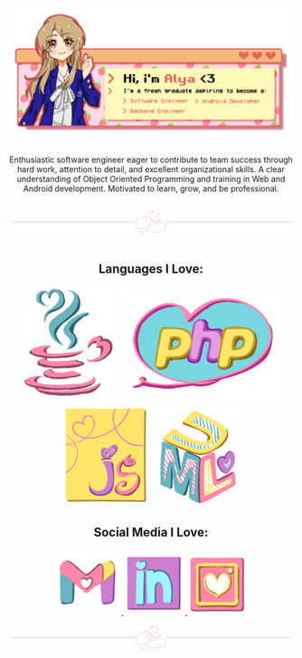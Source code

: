 <div align="center">
  <img src="https://github.com/aylafiryal/aylafiryal/blob/main/assets/github2.png">
    </br></br>
  <p>Enthusiastic software engineer eager to contribute to team success through hard work, attention to detail, and excellent organizational skills. A clear understanding of Object Oriented Programming and training in Web and Android development. Motivated to learn, grow, and be professional.<p>
</div>
</br>
<!-- - Divider -->
<div align="center">
  <img src="https://github.com/aylafiryal/aylafiryal/blob/main/assets/tumblr_8b91bfc165b0bc723e19f9c7c4cb41ec_f0c10a35_2048.png">
</div>
</br>

<!-- - Languages I Love: -->
<div align="center">
  <h2>Languages I Love:</h2>
  <img  alt="JAVA" width="179" hight="203" src="https://github.com/aylafiryal/aylafiryal/blob/main/assets/java.png" />
  <img  alt="PHP" width="287" hight="114" src="https://github.com/aylafiryal/aylafiryal/blob/main/assets/php.png" />
  <img  alt="Javascript" width="164" hight="203" src="https://github.com/aylafiryal/aylafiryal/blob/main/assets/javas.png" />
  <img  alt="UML" width="156" hight="204" src="https://github.com/aylafiryal/aylafiryal/blob/main/assets/uml.png" />
</div>

<!-- - Things i Love: -->
<!-- - Object Oriented Programming -->
<!-- - Draw -->
<!-- - Kyle Broflovski -->
<!-- - Cheese -->

<!-- - Social Media I Love: -->
<div align="center">
  <h2>Social Media I Love:</h2>
  <a href="mailto:auliafiryalsyarifa@gmail.com">
    <img  alt="Linkedin" width="119" hight="143" src="https://github.com/aylafiryal/aylafiryal/blob/main/assets/mail.png" />
  </a>
  <a href="https://www.linkedin.com/in/aylafiryal/">
    <img  alt="Linkedin" width="109" hight="117" src="https://github.com/aylafiryal/aylafiryal/blob/main/assets/ln.png" />
  </a>
  <a href="https://www.instagram.com/aylafiryal/">
    <img  alt="Instagram" width="107" hight="105" src="https://github.com/aylafiryal/aylafiryal/blob/main/assets/ig.png" />
  </a>
</div>
</br>

<!-- - Divider -->
<div align="center">
  <img src="https://github.com/aylafiryal/aylafiryal/blob/main/assets/tumblr_8b91bfc165b0bc723e19f9c7c4cb41ec_f0c10a35_2048.png">
</div>
